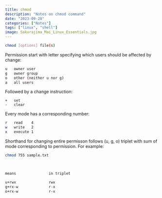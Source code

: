 ```yaml
---
title: chmod
description: "Notes on chmod command"
date: "2023-09-28"
categories: ["Notes"]
tags: ["linux", "shell"]
image: Sakurajima_Mai_Linux_Essentials.jpg
---
```


```bash
chmod [options] file(s)
```

Permission start with letter specifying which users should be affected by change:

```bash
u   owner user
g   owner group
o   other (neither u nor g)
a   all users
```

Followed by a change instruction:

```bas
+   set
-   clear
```

Every mode has a corresponding number:

```bash
r   read    4
w   write   2
x   execute 1
```

Shorthand for changing entire permisson follows (u, g, o) triplet with sum of mode corresponding to permission. For example:

```bash
chmod 755 sample.txt
```

<br>

```bash
means               in triplet

u+rwx               rwx
g+rx-w              r-x
o+rx-w              r-x
```
